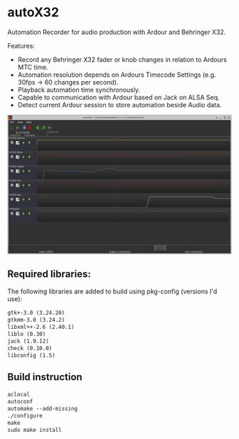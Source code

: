 # autoX32
Automation Recorder for audio production with Ardour and Behringer X32.

Features:
- Record any Behringer X32 fader or knob changes in relation to Ardours MTC time.
- Automation resolution depends on Ardours Timecode Settings (e.g. 30fps -> 60 changes per second).
- Playback automation time synchronously.
- Capable to communication with Ardour based on Jack on ALSA Seq.
- Detect current Ardour session to store automation beside Audio data.
   

![screenshot.png](/screenshot.png?raw=true)

## Required libraries:
    
The following libraries are added to build using pkg-config (versions I'd use):

    gtk+-3.0 (3.24.20)
    gtkmm-3.0 (3.24.2)
    libxml++-2.6 (2.40.1)
    liblo (0.30)
    jack (1.9.12)    
    check (0.10.0)
    libconfig (1.5)

## Build instruction

    aclocal
    autoconf
    automake --add-missing
    ./configure
    make
    sudo make install

    